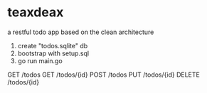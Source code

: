 # teaxdeax
a restful todo app based on the clean architecture

1. create "todos.sqlite" db
2. bootstrap with setup.sql
3. go run main.go

GET /todos
GET /todos/{id}
POST /todos
PUT /todos/{id}
DELETE /todos/{id}
